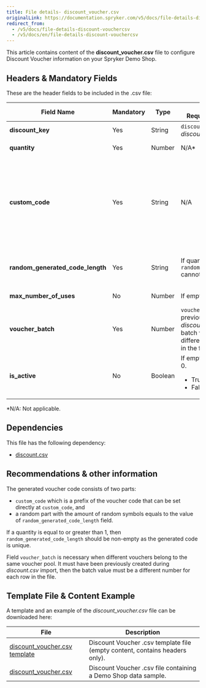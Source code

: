 ```yaml
---
title: File details- discount_voucher.csv
originalLink: https://documentation.spryker.com/v5/docs/file-details-discount-vouchercsv
redirect_from:
  - /v5/docs/file-details-discount-vouchercsv
  - /v5/docs/en/file-details-discount-vouchercsv
---
```


This article contains content of the **discount_voucher.csv** file to configure Discount Voucher information on your Spryker Demo Shop.

## Headers & Mandatory Fields 
These are the header fields to be included in the .csv file:

| Field Name | Mandatory | Type | Other Requirements/Comments | Description |
| --- | --- | --- | --- | --- |
| **discount_key** | Yes | String |`discount_key` must exist in the *discounts.csv* file | Key identifier of the discount. |
| **quantity** | Yes | Number |N/A* | Number of vouchers that will be generated. |
| **custom_code** | Yes | String |N/A | Customised code of the voucher, composed by two parts:<ul><li>a prefix of the voucher code that can be set directly in this field,</li><li>a random part with the amount of random symbols equals to the value of random_generated_code_length field.</li></ul> |
| **random_generated_code_length** | Yes | String |If quantity >= 1 then `random_generated_code_length`	cannot be empty. | Random part of the voucher code with the amount of random symbols equals to the value of `random_generated_code_length` field. |
| **max_number_of_uses** | No | Number |If empty it will be set to 0. | Maximum number of this voucher usage. |
| **voucher_batch** | Yes | Number |`voucher_batch` must be previously created during *discount.csv* import, then the batch value must be a different number for each row in the file. | Voucher batch groups vouchers into batches. It identifies a voucher belonging to the same voucher pool. |
| **is_active** | No | Boolean | If empty, will be set to False = 0.<ul><li>True = 1</li><li>False = 0</li>  | Indicates if discount voucher is active or not. |
*N/A: Not applicable.

## Dependencies

This file has the following dependency:
*   [ discount.csv ](https://documentation.spryker.com/docs/en/file-details-discountcsv)

## Recommendations & other information
The generated voucher code consists of two parts: 

* `custom_code` which is a prefix of the voucher code that can be set directly at `custom_code`, and
* a random part with the amount of random symbols equals to the value of `random_generated_code_length` field. 

If a quantity is equal to or greater than 1, then` random_generated_code_length` should be non-empty as the generated code is unique. 

Field `voucher_batch` is necessary when different vouchers belong to the same voucher pool. It must have been previously created during *discount.csv* import, then the batch value must be a different number for each row in the file.
  
 ## Template File & Content Example
A template and an example of the *discount_voucher.csv*  file can be downloaded here:

| File | Description |
| --- | --- |
| [discount_voucher.csv template](https://spryker.s3.eu-central-1.amazonaws.com/docs/Developer+Guide/Back-End/Data+Manipulation/Data+Ingestion/Data+Import/Data+Import+Categories/Merchandising+Setup/Discounts/Template+discount_voucher.csv) | Discount Voucher .csv template file (empty content, contains headers only). |
| [discount_voucher.csv](https://spryker.s3.eu-central-1.amazonaws.com/docs/Developer+Guide/Back-End/Data+Manipulation/Data+Ingestion/Data+Import/Data+Import+Categories/Merchandising+Setup/Discounts/discount_voucher.csv) | Discount Voucher .csv file containing a Demo Shop data sample. |

